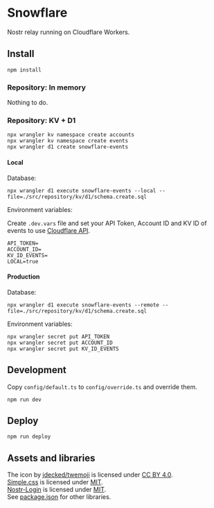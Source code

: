 # Snowflare

Nostr relay running on Cloudflare Workers.

## Install

```shell
npm install
```

### Repository: In memory

Nothing to do.

### Repository: KV + D1

```shell
npx wrangler kv namespace create accounts
npx wrangler kv namespace create events
npx wrangler d1 create snowflare-events
```

#### Local

Database:

```shell
npx wrangler d1 execute snowflare-events --local --file=./src/repository/kv/d1/schema.create.sql
```

Environment variables:

Create `.dev.vars` file and set your API Token, Account ID and KV ID of events to use [Cloudflare API](https://developers.cloudflare.com/api/resources/kv/subresources/namespaces/subresources/keys/methods/bulk_get/).

```
API_TOKEN=
ACCOUNT_ID=
KV_ID_EVENTS=
LOCAL=true
```

#### Production

Database:

```shell
npx wrangler d1 execute snowflare-events --remote --file=./src/repository/kv/d1/schema.create.sql
```

Environment variables:

```shell
npx wrangler secret put API_TOKEN
npx wrangler secret put ACCOUNT_ID
npx wrangler secret put KV_ID_EVENTS
```

## Development

Copy `config/default.ts` to `config/override.ts` and override them.

```shell
npm run dev
```

## Deploy

```shell
npm run deploy
```

## Assets and libraries

The icon by [jdecked/twemoji](https://github.com/jdecked/twemoji) is licensed under [CC BY 4.0](https://creativecommons.org/licenses/by/4.0/).  
[Simple.css](https://github.com/kevquirk/simple.css) is licensed under [MIT](https://github.com/kevquirk/simple.css/blob/main/LICENSE).  
[Nostr-Login](https://github.com/nostrband/nostr-login) is licensed under [MIT](https://github.com/nostrband/nostr-login/blob/main/LICENSE).  
See [package.json](package.json) for other libraries.
